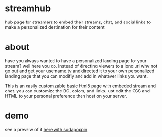 # streamhub
hub page for streamers to embed their streams, chat, and social links to make a personalized destination for their content

# about
have you always wanted to have a personalized landing page for your stream? well here you go. Instead of directing viewers to a long url why not go out and get your username.tv and directed it to your own personalized landing page that you can modifiy and add in whatever links you want. 

This is an easily customizable basic html5 page with embeded stream and chat. you can customize the BG, colors, and links. just edit the CSS and HTML to your personal preference then host on your server.

# demo
see a preveiw of it <a href="https://rozodru.github.io/twtest/index.html">here with sodapoppin</a>
